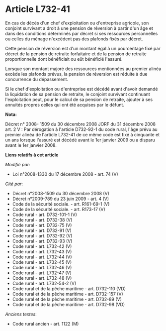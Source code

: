 # Article L732-41

En cas de décès d'un chef d'exploitation ou d'entreprise agricole, son conjoint survivant a droit à une pension de réversion
à partir d'un âge et dans des conditions déterminés par décret si ses ressources personnelles ou celles du ménage n'excèdent
pas des plafonds fixés par décret.

Cette pension de réversion est d'un montant égal à un pourcentage fixé par décret de la pension de retraite forfaitaire et de
la pension de retraite proportionnelle dont bénéficiait ou eût bénéficié l'assuré.

Lorsque son montant majoré des ressources mentionnées au premier alinéa excède les plafonds prévus, la pension de réversion
est réduite à due concurrence du dépassement.

Si le chef d'exploitation ou d'entreprise est décédé avant d'avoir demandé la liquidation de sa pension de retraite, le
conjoint survivant continuant l'exploitation peut, pour le calcul de sa pension de retraite, ajouter à ses annuités propres
celles qui ont été acquises par le défunt.

**Nota:**

Décret n° 2008- 1509 du 30 décembre 2008 JORF du 31 décembre 2008 art. 2 V : Par dérogation à l'article D732-92-1 du code
rural, l'âge prévu au premier alinéa de l'article L732-41 de ce même code est fixé à cinquante et un ans lorsque l'assuré est
décédé avant le 1er janvier 2009 ou a disparu avant le 1er janvier 2008.

**Liens relatifs à cet article**

_Modifié par_:

  - Loi n°2008-1330 du 17 décembre 2008 - art. 74 (V)

_Cité par_:

  - Décret n°2008-1509 du 30 décembre 2008 (V)
  - Décret n°2009-789 du 23 juin 2009 - art. 4 (V)
  - Code de la sécurité sociale. - art. R161-69-1 (V)
  - Code de la sécurité sociale. - art. R173-17 (V)
  - Code rural - art. D732-101-1 (V)
  - Code rural - art. D732-38 (V)
  - Code rural - art. D732-75 (V)
  - Code rural - art. D732-91 (V)
  - Code rural - art. D732-92 (V)
  - Code rural - art. D732-93 (V)
  - Code rural - art. L732-42 (V)
  - Code rural - art. L732-43 (V)
  - Code rural - art. L732-44 (V)
  - Code rural - art. L732-45 (V)
  - Code rural - art. L732-46 (V)
  - Code rural - art. L732-47 (V)
  - Code rural - art. L732-48 (V)
  - Code rural - art. L732-54-2 (V)
  - Code rural et de la pêche maritime - art. D732-110 (VD)
  - Code rural et de la pêche maritime - art. D732-157 (V)
  - Code rural et de la pêche maritime - art. D732-89 (V)
  - Code rural et de la pêche maritime - art. D732-98 (VD)

_Anciens textes_:

  - Code rural ancien - art. 1122 (M)
